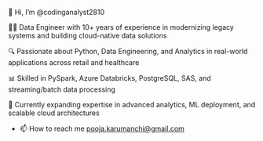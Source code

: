 👋 Hi, I’m @codinganalyst2810

👨‍💻 Data Engineer with 10+ years of experience in modernizing legacy systems and building cloud-native data solutions

🔍 Passionate about Python, Data Engineering, and Analytics in real-world applications across retail and healthcare

📊 Skilled in PySpark, Azure Databricks, PostgreSQL, SAS, and streaming/batch data processing

🚀 Currently expanding expertise in advanced analytics, ML deployment, and scalable cloud architectures


- 📫 How to reach me pooja.karumanchi@gmail.com

<!---
codinganalyst2810/codinganalyst2810 is a ✨ special ✨ repository because its `README.md` (this file) appears on your GitHub profile.
You can click the Preview link to take a look at your changes.
--->
